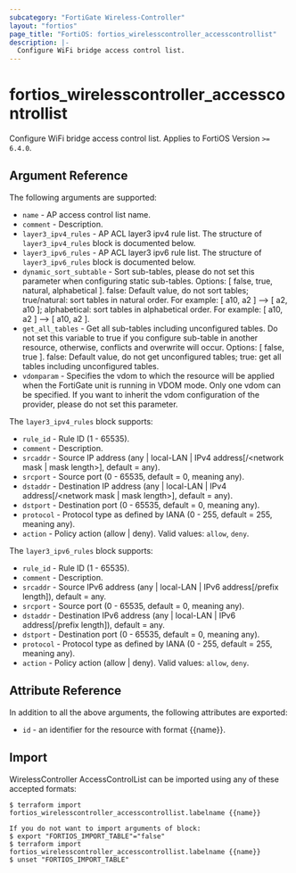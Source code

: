 ```yaml
---
subcategory: "FortiGate Wireless-Controller"
layout: "fortios"
page_title: "FortiOS: fortios_wirelesscontroller_accesscontrollist"
description: |-
  Configure WiFi bridge access control list.
---
```


# fortios_wirelesscontroller_accesscontrollist
Configure WiFi bridge access control list. Applies to FortiOS Version `>= 6.4.0`.

## Argument Reference

The following arguments are supported:

* `name` - AP access control list name.
* `comment` - Description.
* `layer3_ipv4_rules` - AP ACL layer3 ipv4 rule list. The structure of `layer3_ipv4_rules` block is documented below.
* `layer3_ipv6_rules` - AP ACL layer3 ipv6 rule list. The structure of `layer3_ipv6_rules` block is documented below.
* `dynamic_sort_subtable` - Sort sub-tables, please do not set this parameter when configuring static sub-tables. Options: [ false, true, natural, alphabetical ]. false: Default value, do not sort tables; true/natural: sort tables in natural order. For example: [ a10, a2 ] --> [ a2, a10 ]; alphabetical: sort tables in alphabetical order. For example: [ a10, a2 ] --> [ a10, a2 ].
* `get_all_tables` - Get all sub-tables including unconfigured tables. Do not set this variable to true if you configure sub-table in another resource, otherwise, conflicts and overwrite will occur. Options: [ false, true ]. false: Default value, do not get unconfigured tables; true: get all tables including unconfigured tables. 
* `vdomparam` - Specifies the vdom to which the resource will be applied when the FortiGate unit is running in VDOM mode. Only one vdom can be specified. If you want to inherit the vdom configuration of the provider, please do not set this parameter.

The `layer3_ipv4_rules` block supports:

* `rule_id` - Rule ID (1 - 65535).
* `comment` - Description.
* `srcaddr` - Source IP address (any | local-LAN | IPv4 address[/<network mask | mask length>], default = any).
* `srcport` - Source port (0 - 65535, default = 0, meaning any).
* `dstaddr` - Destination IP address (any | local-LAN | IPv4 address[/<network mask | mask length>], default = any).
* `dstport` - Destination port (0 - 65535, default = 0, meaning any).
* `protocol` - Protocol type as defined by IANA (0 - 255, default = 255, meaning any).
* `action` - Policy action (allow | deny). Valid values: `allow`, `deny`.

The `layer3_ipv6_rules` block supports:

* `rule_id` - Rule ID (1 - 65535).
* `comment` - Description.
* `srcaddr` - Source IPv6 address (any | local-LAN | IPv6 address[/prefix length]), default = any.
* `srcport` - Source port (0 - 65535, default = 0, meaning any).
* `dstaddr` - Destination IPv6 address (any | local-LAN | IPv6 address[/prefix length]), default = any.
* `dstport` - Destination port (0 - 65535, default = 0, meaning any).
* `protocol` - Protocol type as defined by IANA (0 - 255, default = 255, meaning any).
* `action` - Policy action (allow | deny). Valid values: `allow`, `deny`.


## Attribute Reference

In addition to all the above arguments, the following attributes are exported:
* `id` - an identifier for the resource with format {{name}}.

## Import

WirelessController AccessControlList can be imported using any of these accepted formats:
```
$ terraform import fortios_wirelesscontroller_accesscontrollist.labelname {{name}}

If you do not want to import arguments of block:
$ export "FORTIOS_IMPORT_TABLE"="false"
$ terraform import fortios_wirelesscontroller_accesscontrollist.labelname {{name}}
$ unset "FORTIOS_IMPORT_TABLE"
```
